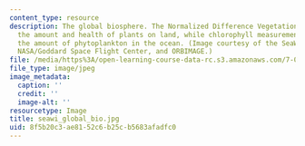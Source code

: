 ```yaml
---
content_type: resource
description: The global biosphere. The Normalized Difference Vegetation Index measures
  the amount and health of plants on land, while chlorophyll measurements indicate
  the amount of phytoplankton in the ocean. (Image courtesy of the SeaWiFS Project,
  NASA/Goddard Space Flight Center, and ORBIMAGE.)
file: /media/https%3A/open-learning-course-data-rc.s3.amazonaws.com/7-014-introductory-biology-spring-2005/8f5b20c3ae8152c6b25cb5683afadfc0_seawi_global_bio.jpg
file_type: image/jpeg
image_metadata:
  caption: ''
  credit: ''
  image-alt: ''
resourcetype: Image
title: seawi_global_bio.jpg
uid: 8f5b20c3-ae81-52c6-b25c-b5683afadfc0
---
```


